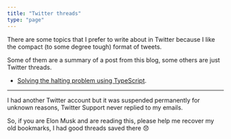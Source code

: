 ```yaml
---
title: "Twitter threads"
type: "page"
---
```


There are some topics that I prefer to write about in Twitter because I like the compact (to some degree tough) format of tweets.

Some of them are a summary of a post from this blog, some others are just Twitter threads.

- [Solving the halting problem using TypeScript](https://twitter.com/tcenetotz/status/1589486842478755841).

---

I had another Twitter account but it was suspended permanently for unknown reasons, Twitter Support never replied to my emails.

So, if you are Elon Musk and are reading this, please help me recover my old bookmarks, I had good threads saved there 😞
